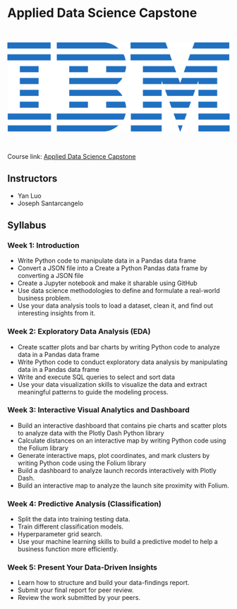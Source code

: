 # Applied Data Science Capstone

<br>

<p align="center">
	<img src="https://raw.githubusercontent.com/Christoph-Beckmann/Courses/main/IBM-Data-Science-Professional-Certificate/ibm.svg" title="IBM" alt="IBM" />
</p>

<br>

Course link: [Applied Data Science Capstone](https://www.coursera.org/learn/applied-data-science-capstone/)

## Instructors
- Yan Luo
- Joseph Santarcangelo

## Syllabus

### Week 1: Introduction
-   Write Python code to manipulate data in a Pandas data frame
-   Convert a JSON file into a Create a Python Pandas data frame by converting a JSON file
-   Create a Jupyter notebook and make it sharable using GitHub
-   Use data science methodologies to define and formulate a real-world business problem.
-   Use your data analysis tools to load a dataset, clean it, and find out interesting insights from it.

### Week 2: Exploratory Data Analysis (EDA)
-   Create scatter plots and bar charts by writing Python code to analyze data in a Pandas data frame
-   Write Python code to conduct exploratory data analysis by manipulating data in a Pandas data frame
-   Write and execute SQL queries to select and sort data
-   Use your data visualization skills to visualize the data and extract meaningful patterns to guide the modeling process.

### Week 3: Interactive Visual Analytics and Dashboard
-   Build an interactive dashboard that contains pie charts and scatter plots to analyze data with the Plotly Dash Python library
-   Calculate distances on an interactive map by writing Python code using the Folium library
-   Generate interactive maps, plot coordinates, and mark clusters by writing Python code using the Folium library
-   Build a dashboard to analyze launch records interactively with Plotly Dash.
-   Build an interactive map to analyze the launch site proximity with Folium.

### Week 4: Predictive Analysis (Classification)
-   Split the data into training testing data.
-   Train different classification models.
-   Hyperparameter grid search.
-   Use your machine learning skills to build a predictive model to help a business function more efficiently.

### Week 5: Present Your Data-Driven Insights
- Learn how to structure and build your data-findings report.
- Submit your final report for peer review.
- Review the work submitted by your peers.